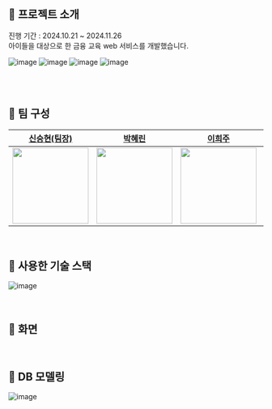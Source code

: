 ##  :bank: 프로젝트 소개
진행 기간 : 2024.10.21 ~ 2024.11.26 <br>
아이들을 대상으로 한 금융 교육 web 서비스를 개발했습니다.

  ![image](https://github.com/user-attachments/assets/8c651519-5c53-4e54-bb08-87bc389ddc91)
  ![image](https://github.com/user-attachments/assets/46b860ce-3a7c-43f9-87a0-9ac08417df14)
  ![image](https://github.com/user-attachments/assets/19feb660-a416-4b24-955f-13e2e1aac74f)
  ![image](https://github.com/user-attachments/assets/b955fad9-006a-4651-811b-ea094b9f718b)

<br>


<br>

## :bank: 팀 구성

|  [신승현(팀장)](https://github.com/Shin-seung-hyun) |   [박혜린](https://github.com/skyblue1012)  | [이희주](https://github.com/Heeju-Lee) | [홍현정](https://github.com/emily-hong)| 
| :----------------------------------------------------: | :----------------------------------------------------: | :----------------------------------------------------: | :----------------------------------------------------: |
| <img src ="https://avatars.githubusercontent.com/u/59863297?v=4" width="150" /> | <img src ="https://avatars.githubusercontent.com/u/121241416?v=4" width="150" /> | <img src ="https://avatars.githubusercontent.com/u/174020605?v=4" width="150" /> |  <img src ="https://avatars.githubusercontent.com/u/72483407?v=4" width="150" /> |

<br>


## :bank: 사용한 기술 스택 
![image](https://github.com/user-attachments/assets/42cf08e9-b889-472f-86de-a027a7c63378)


<br>

##  :bank: 화면 



<br>

##  :bank: DB 모델링
![image](https://github.com/user-attachments/assets/b5f2b230-5cec-469d-bc9f-ac2b93a5ac90)


